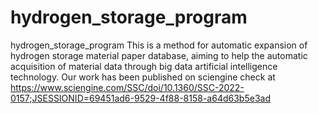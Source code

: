 # hydrogen_storage_program
hydrogen_storage_program
This is a method for automatic expansion of hydrogen storage material paper database, aiming to help the automatic acquisition of material data through big data artificial intelligence technology.
Our work has been published on sciengine
check  at https://www.sciengine.com/SSC/doi/10.1360/SSC-2022-0157;JSESSIONID=69451ad6-9529-4f88-8158-a64d63b5e3ad
